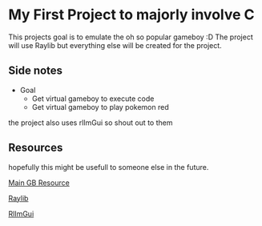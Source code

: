 
# My First Project to majorly involve C

This projects goal is to emulate the oh so popular gameboy :D
The project will use Raylib but everything else will be created for the project.

## Side notes

* Goal
   - Get virtual gameboy to execute code
   - Get virtual gameboy to play pokemon red

the project also uses rlImGui so shout out to them

## Resources

hopefully this might be usefull to someone else in the future.

[Main GB Resource](https://github.com/gb-archive/salvage/blob/master/misc/8bit_wonderland.pdf)

[Raylib](https://github.com/raysan5/raylib)

[RlImGui](https://github.com/raylib-extras/rlImGui)